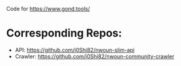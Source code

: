 Code for https://www.gond.tools/

# Corresponding Repos:
- API: https://github.com/j0Shi82/nwoun-slim-api
- Crawler: https://github.com/j0Shi82/nwoun-community-crawler
